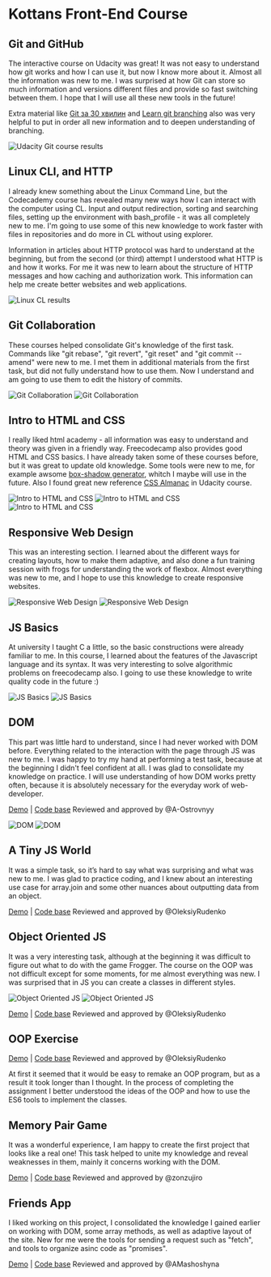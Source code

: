 # Kottans Front-End Course

## Git and GitHub

The interactive course on Udacity was great! It was not easy
to understand how git works and how I can use it, but now
I know more about it. Almost all the information was new to me.
I was surprised at how Git can store so much information and versions
different files and provide so fast switching between them.
I hope that I will use all these new tools in the future!

Extra material like [Git за 30 хвилин](https://codeguida.com/post/453) and 
[Learn git branching](http://learngitbranching.js.org/) also was very helpful
to put in order all new information and to deepen understanding of branching.

![Udacity Git course results](https://github.com/dnzln/kottans-frontend/blob/master/task_git_intro/git-and-github.PNG)

## Linux CLI, and HTTP

I already knew something about the Linux Command Line,
but the Codecademy course has revealed many new ways how
I can interact with the computer using CL. Input and output redirection,
sorting and searching files, setting up the environment
with bash_profile - it was all completely new to me. I'm going to
use some of this new knowledge to work faster with files in repositories
and do more in CL without using explorer.

Information in articles about HTTP protocol was hard to understand
at the beginning, but from the second (or third) attempt 
I understood what HTTP is and how it works. 
For me it was new to learn about the structure of HTTP messages and 
how caching and authorization work. This information can help me 
create better websites and web applications.

![Linux CL results](https://github.com/dnzln/kottans-frontend/blob/master/task_linux_cli/task1.png)

## Git Collaboration

These courses helped consolidate Git's knowledge of the first task.
Commands like "git rebase", "git revert", "git reset" and "git commit --amend"
were new to me. I met them in additional materials from the first task, 
but did not fully understand how to use them. 
Now I understand and am going to use them to edit the history of commits.

![Git Collaboration](https://github.com/dnzln/kottans-frontend/blob/master/task_git_collaboration/task21.png)
![Git Collaboration](https://github.com/dnzln/kottans-frontend/blob/master/task_git_collaboration/task22.png)

## Intro to HTML and CSS

I really liked html academy - all information was easy 
to understand and theory was given in a friendly way. Freecodecamp also provides
good HTML and CSS basics. I have already taken some of these courses before,
but it was great to update old knowledge. Some tools were new to me, for example
awsome [box-shadow generator](https://www.cssmatic.com/box-shadow), 
whitch I maybe will use in the future. Also I found great new 
reference [CSS Almanac](https://css-tricks.com/almanac/) in Udacity course. 

![Intro to HTML and CSS](https://github.com/dnzln/kottans-frontend/blob/master/task_html_css_intro/task41.png)
![Intro to HTML and CSS](https://github.com/dnzln/kottans-frontend/blob/master/task_html_css_intro/task421.png)
![Intro to HTML and CSS](https://github.com/dnzln/kottans-frontend/blob/master/task_html_css_intro/task422.png)

## Responsive Web Design

This was an interesting section. I learned about the different ways for creating layouts, 
how to make them adaptive, and also done a fun training session with frogs for understanding the work of flexbox. Almost everything was new to me, and I hope to use this knowledge to create responsive websites.

![Responsive Web Design](https://github.com/dnzln/kottans-frontend/blob/master/task_responsive_web_design/respons.png)
![Responsive Web Design](https://github.com/dnzln/kottans-frontend/blob/master/task_responsive_web_design/fbfrog.png)

## JS Basics

At university I taught C a little, so the basic constructions were already familiar to me. 
In this course, I learned about the features of the Javascript language and its syntax. 
It was very interesting to solve algorithmic problems on freecodecamp also. 
I going to use these knowledge to write quality code in the future :)

![JS Basics](https://github.com/dnzln/kottans-frontend/blob/master/task_js_basics/js.png)
![JS Basics](https://github.com/dnzln/kottans-frontend/blob/master/task_js_basics/fccjs1.png)

## DOM

This part was little hard to understand, since I had never worked with DOM before. 
Everything related to the interaction with the page through JS was new to me. 
I was happy to try my hand at performing a test task, because at the beginning I didn't feel confident at all. 
I was glad to consolidate my knowledge on practice. I will use understanding of how DOM works pretty often, 
because it is absolutely necessary for the everyday work of web-developer.

[Demo](https://dnzln.github.io/dom/) | [Code base](https://github.com/dnzln/dom)
Reviewed and approved by @A-Ostrovnyy

![DOM](https://github.com/dnzln/kottans-frontend/blob/master/task_js_dom/dom.png)
![DOM](https://github.com/dnzln/kottans-frontend/blob/master/task_js_dom/fccjs2.png)

## A Tiny JS World

It was a simple task, so it’s hard to say what was surprising and what was new to me. 
I was glad to practice coding, and I knew about an interesting use case for array.join 
and some other nuances about outputting data from an object.

[Demo](https://dnzln.github.io/a-tiny-JS-world/) | [Code base](https://github.com/dnzln/a-tiny-JS-world/blob/gh-pages/index.js)
Reviewed and approved by @OleksiyRudenko

## Object Oriented JS

It was a very interesting task, although at the beginning it was difficult to figure out 
what to do with the game Frogger. The course on the OOP was not difficult except for some moments,
for me almost everything was new. I was surprised that in JS you can create a classes in different styles.

![Object Oriented JS](https://github.com/dnzln/kottans-frontend/blob/master/task_js_oop/oop.png)
![Object Oriented JS](https://github.com/dnzln/kottans-frontend/blob/master/task_js_oop/wars.png)

[Demo](https://dnzln.github.io/frontend-nanodegree-arcade-game/) | [Code base](https://github.com/dnzln/frontend-2019-homeworks/blob/js-oop-frogger/submissions/dnzln/frogger/app.js)
Reviewed and approved by @OleksiyRudenko

## OOP Exercise

[Demo](https://dnzln.github.io/oop-world/) | [Code base](https://github.com/dnzln/oop-world/blob/master/index.js)
Reviewed and approved by @OleksiyRudenko

At first it seemed that it would be easy to remake an OOP program, but as a result it took longer than I thought.
In the process of completing the assignment I better understood the ideas of the OOP 
and how to use the ES6 tools to implement the classes.

## Memory Pair Game

It was a wonderful experience, I am happy to create the first project that looks like a real one!
This task helped to unite my knowledge and reveal weaknesses in them, mainly it concerns working with the DOM.

[Demo](https://dnzln.github.io/memory-card/) | [Code base](https://github.com/dnzln/memory-card/tree/master)
Reviewed and approved by @zonzujiro

## Friends App

I liked working on this project, I consolidated the knowledge I gained earlier on working with DOM, 
some array methods, as well as adaptive layout of the site. New for me were the tools for sending a request 
such as "fetch", and tools to organize asinc code as "promises".

[Demo](https://dnzln.github.io/friends-app/) | [Code base](https://github.com/dnzln/friends-app)
Reviewed and approved by @AMashoshyna

